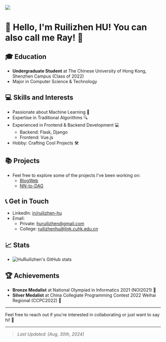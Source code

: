 ![](https://user-images.githubusercontent.com/74038190/225813708-98b745f2-7d22-48cf-9150-083f1b00d6c9.gif)

# 👋 Hello, I'm Ruilizhen HU! You can also call me Ray! 🚀

## 🎓 Education
- **Undergraduate Student** at The Chinese University of Hong Kong, Shenzhen Campus (Class of 2022)
- Major in Computer Science & Technology

## 💻 Skills and Interests
- Passionate about Machine Learning 🤖
- Expertise in Traditional Algorithms 🔍
- Experienced in Frontend & Backend Development 💻
  - Backend: Flask, Django
  - Frontend: Vue.js
- Hobby: Crafting Cool Projects 🛠️

## 📚 Projects
- Feel free to explore some of the projects I've been working on:
  - [BlogWeb](https://github.com/HuRuilizhen/Blog-Web)
  - [NN-to-DAG](https://github.com/HuRuilizhen/NN-to-DAG)

## 📞 Get in Touch
- LinkedIn: [in/ruilizhen-hu](www.linkedin.com/in/ruilizhen-hu)
- Email:
  - Private: [huruilizhen@gmail.com](huruilizhen@gmail.com)
  - College: [ruilizhenhu@link.cuhk.edu.cn](ruilizhenhu@link.cuhk.edu.cn)

## 📈 Stats
- ![HuRuilizhen's GitHub stats](https://github-readme-stats.vercel.app/api?username=HuRuilizhen&show_icons=true&theme=radical)

## 🏆 Achievements
- **Bronze Medalist** at National Olympiad in Informatics 2021 (NOI2021) 🥉
- **Silver Medalist** at China Collegiate Programming Contest 2022 Weihai Regional (CCPC2022) 🥈

---
Feel free to reach out if you're interested in collaborating or just want to say hi! 🚀

---

> *Last Updated: [Aug, 30th, 2024]*
<!---
HuRuilizhen/HuRuilizhen is a ✨ special ✨ repository because its `README.md` (this file) appears on your GitHub profile.
You can click the Preview link to take a look at your changes.
--->

